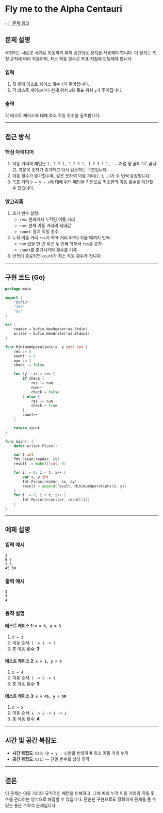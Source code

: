 # Fly me to the Alpha Centauri
👉🏻[문제 링크](https://www.acmicpc.net/problem/1011)

## 문제 설명

우현이는 새로운 세계로 이동하기 위해 공간이동 장치를 사용해야 합니다. 이 장치는 특정 규칙에 따라 작동하며, 최소 작동 횟수로 목표 지점에 도달해야 합니다.

### 입력
1. 첫 줄에 테스트 케이스 개수 `T`가 주어집니다.
2. 각 테스트 케이스마다 현재 위치 `x`와 목표 위치 `y`가 주어집니다.

### 출력
각 테스트 케이스에 대해 최소 작동 횟수를 출력합니다.

---

## 접근 방식

### 핵심 아이디어
1. 이동 거리의 패턴은 `1, 1 2 1, 1 2 2 1, 1 2 3 2 1, ...`처럼 양 끝이 1로 끝나고, 가운데 숫자가 증가하고 다시 감소하는 구조입니다.
2. 이동 횟수가 증가할수록, 같은 숫자의 이동 거리(`2`, `3`, ...)가 두 번씩 등장합니다.
3. 목표 거리 `D = y - x`에 대해 위의 패턴을 기반으로 최소한의 이동 횟수를 계산할 수 있습니다.

### 알고리즘
1. 초기 변수 설정:
   - `res`: 현재까지 누적된 이동 거리
   - `num`: 현재 이동 거리의 최대값
   - `count`: 장치 작동 횟수
2. 누적 이동 거리 `res`가 목표 거리 `D`보다 작을 때까지 반복:
   - `num` 값을 한 번 혹은 두 번씩 더해서 `res`를 증가
   - `count`를 증가시키며 횟수를 기록
3. 반복이 종료되면 `count`가 최소 작동 횟수가 됩니다.

---

## 구현 코드 (Go)

```go
package main

import (
	"bufio"
	"fmt"
	"os"
)

var (
	reader = bufio.NewReader(os.Stdin)
	writer = bufio.NewWriter(os.Stdout)
)

func MinimumOperations(x, y int) int {
	res := 0
	count := 0
	num := 1
	check := false

	for (y - x) > res {
		if check {
			res += num
			num++
			check = false
		} else {
			res += num
			check = true
		}
		count++
	}

	return count
}

func main() {
	defer writer.Flush()

	var t int
	fmt.Fscan(reader, &t)
	result := make([]int, 0)

	for i := 0; i < t; i++ {
		var x, y int
		fmt.Fscan(reader, &x, &y)
		result = append(result, MinimumOperations(x, y))
	}
	for i := 0; i < t; i++ {
		fmt.Fprintln(writer, result[i])
	}
}
```

---

## 예제 설명

### 입력 예시
```
3
0 3
1 5
45 50
```

### 출력 예시
```
3
3
4
```

### 동작 설명
#### 테스트 케이스 1: `x = 0, y = 3`
1. `D = 3`
2. 이동 순서: `1 -> 1 -> 1`
3. 총 이동 횟수: **3**

#### 테스트 케이스 2: `x = 1, y = 5`
1. `D = 4`
2. 이동 순서: `1 -> 2 -> 1`
3. 총 이동 횟수: **3**

#### 테스트 케이스 3: `x = 45, y = 50`
1. `D = 5`
2. 이동 순서: `1 -> 2 -> 1 -> 1`
3. 총 이동 횟수: **4**

---

## 시간 및 공간 복잡도

- **시간 복잡도**: `O(D)` (`D = y - x`)만큼 반복하며 최소 이동 거리 누적
- **공간 복잡도**: `O(1)` — 단일 변수로 상태 추적

---

## 결론
이 문제는 이동 거리의 규칙적인 패턴을 이해하고, 그에 따라 누적 이동 거리와 작동 횟수를 관리하는 방식으로 해결할 수 있습니다. 단순한 구현으로도 정확하게 문제를 풀 수 있는 좋은 수학적 문제입니다.

